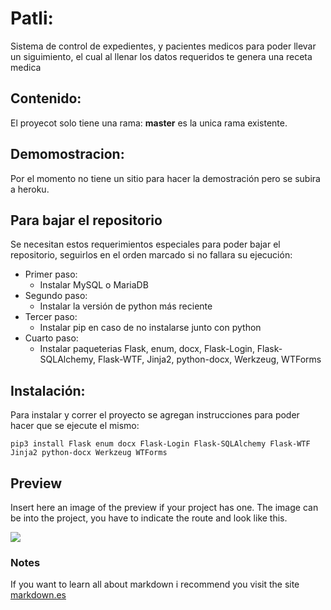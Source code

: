 # Patli:
Sistema de control de expedientes, y pacientes medicos para poder llevar un siguimiento, el cual al llenar los datos requeridos te genera una receta medica

## Contenido:
El proyecot solo tiene una rama: **master** es la unica rama existente.

## Demomostracion:
Por el momento no tiene un sitio para hacer la demostración pero se subira a heroku.

## Para bajar el repositorio
Se necesitan estos requerimientos especiales para poder bajar el repositorio, seguirlos en el orden marcado si no fallara su ejecución:
* Primer paso:
    * Instalar MySQL o MariaDB
* Segundo paso: 
    * Instalar la versión de python más reciente
* Tercer paso:
    * Instalar pip en caso de no instalarse junto con python
* Cuarto paso:
    * Instalar paqueterias Flask, enum, docx, Flask-Login, Flask-SQLAlchemy, Flask-WTF, Jinja2, python-docx, Werkzeug, WTForms

## Instalación:
Para instalar y correr el proyecto se agregan instrucciones para poder hacer que se ejecute el mismo:
```Terminal
pip3 install Flask enum docx Flask-Login Flask-SQLAlchemy Flask-WTF Jinja2 python-docx Werkzeug WTForms
```
## Preview
Insert here an image of the preview if your project has one. The image can be into the project, you have to indicate the route and look like this.

![](/preview.jpg)

### Notes
If you want to learn all about markdown i recommend you visit the site [markdown.es](https://markdown.es/sintaxis-markdown/)
